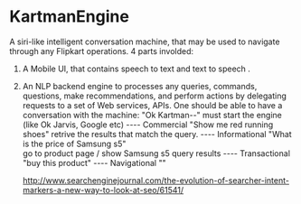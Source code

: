 KartmanEngine
=============

A siri-like intelligent conversation machine, that may be used to navigate through any Flipkart operations.
4 parts involded:
1) A Mobile UI, that contains speech to text and text to speech .
2) An NLP backend engine to processes any queries, commands, questions, make recommendations, 
    and perform actions by delegating requests to a set of Web services, APIs.
   One should be able to have a conversation with the machine:
        "Ok Kartman--" must start the engine    (like Ok Jarvis, Google etc)
      ---- Commercial      "Show me red running shoes"
          retrive the results that match the query.
      ---- Informational   "What is the price of Samsung s5"            
         go to product page / show Samsung s5 query results
      ---- Transactional   "buy this product"
      ---- Navigational    ""  
      
    http://www.searchenginejournal.com/the-evolution-of-searcher-intent-markers-a-new-way-to-look-at-seo/61541/
